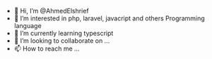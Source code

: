- 👋 Hi, I’m @AhmedElshrief
- 👀 I’m interested in php, laravel, javacript and others Programming language
- 🌱 I’m currently learning typescript
- 💞️ I’m looking to collaborate on ...
- 📫 How to reach me ...

<!---
AhmedElshrief/AhmedElshrief is a ✨ special ✨ repository because its `README.md` (this file) appears on your GitHub profile.
You can click the Preview link to take a look at your changes.
--->
